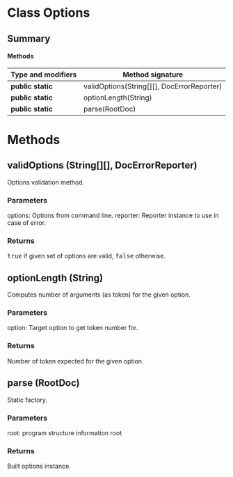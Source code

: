Class Options
=============
Summary
-------
#### Methods
| Type and modifiers | Method signature                           |
| ------------------ | ------------------------------------------ |
| **public static**  | validOptions(String[][], DocErrorReporter) |
| **public static**  | optionLength(String)                       |
| **public static**  | parse(RootDoc)                             |

Methods
=======
validOptions (String[][], DocErrorReporter)
-------------------------------------------
Options validation method.
### Parameters
options: Options from command line.
reporter: Reporter instance to use in case of error.

### Returns
<tt>true</tt> if given set of options are valid, <tt>false</tt> otherwise.

optionLength (String)
---------------------
Computes number of arguments (as token) for the given option.
### Parameters
option: Target option to get token number for.

### Returns
Number of token expected for the given option.

parse (RootDoc)
---------------
Static factory.
### Parameters
root: program structure information root

### Returns
Built options instance.


